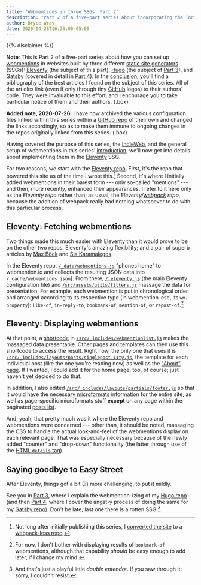 ```yaml
---
title: "Webmentions in three SSGs: Part 2"
description: "Part 2 of a five-part series about incorporating the IndieWeb into three different static site generators (SSGs) — in this case, Eleventy."
author: Bryce Wray
date: 2020-04-28T16:35:00-05:00
---
```


{{% disclaimer %}}

**Note**: This is Part 2 of a five-part series about how you can set up [webmentions](https://indieweb.org/Webmention) in websites built by three different [static site generators](https://staticgen.com) (SSGs): [Eleventy](https://11ty.dev) (the subject of this part), [Hugo](https://gohugo.io) (the subject of [Part 3](/posts/2020/04/webmentions-three-ssgs-3/)), and [Gatsby](https://gatsbyjs.org) (covered in detail in [Part 4](/posts/2020/04/webmentions-three-ssgs-4/)). In the [conclusion](/posts/2020/04/webmentions-three-ssgs-5/), you'll find a bibliography of the best articles I found on the subject of this series. All of the articles link (even if only through tiny [GitHub](https://github.com) logos) to their authors’ code. They were invaluable to this effort, and I encourage you to take particular notice of them and their authors.
{.box}

**Added note, 2020-07-26**: I have now archived the various configuration files linked within this series within a [GitHub repo](https://github.com/brycewray/files-webmentions) of their own and changed the links accordingly, so as to make them immune to ongoing changes in the repos originally linked from this series.
{.box}

Having covered the purpose of this series, the [IndieWeb](https://indieweb.org), and the general setup of webmentions in this series’ [introduction](/posts/2020/04/webmentions-three-ssgs-1/), we'll now get into details about implementing them in the [Eleventy](https://11ty.dev) SSG.

For two reasons, we start with the [Eleventy repo](https://github.com/brycewray/eleventy_bundler). First, it's the repo that powered this site as of the time I wrote this.[^toSolo] Second, it's where I initially added webmentions in their barest form --- only so-called "mentions" --- and then, more recently, enhanced their appearances. I refer to it here only as the *Eleventy repo* rather than, as usual, the *Eleventy/[webpack](https://webpack.js.org) repo*, because the addition of webpack really had nothing whatsoever to do with this particular process.

[^toSolo]: Not long after initially publishing this series, I [converted the site](/posts/2020/05/going-solo-eleventy/) to a [webpack-less repo](https://github.com/brycewray/eleventy_solo).

## Eleventy: Fetching webmentions

Two things made this much easier with Eleventy than it would prove to be on the other two repos: Eleventy's amazing flexibility; and a pair of superb articles by [Max Böck](https://mxb.dev/blog/using-webmentions-on-static-sites/) and [Sia Karamalegos](https://sia.codes/posts/webmentions-eleventy-in-depth/).

In the Eleventy repo, [`/_data/webmentions.js`](https://github.com/brycewray/files-webmentions/blob/master/eleventy_bundler/_data/webmentions.js) "phones home" to webmention.io and collects the resulting JSON data into `/_cache/webmentions.json`]. From there, [`/.eleventy.js`](https://github.com/brycewray/files-webmentions/blob/master/eleventy_bundler/.eleventy.js) (the main Eleventy configuration file) and [`/src/assets/utils/filters.js`](https://github.com/brycewray/files-webmentions/blob/master/eleventy_bundler/src/assets/utils/filters.js) massage the data for presentation. For example, each webmention is put in chronological order and arranged according to its respective type (in webmention-ese, its `wm-property`): `like-of`, `in-reply-to`, `bookmark-of`, `mention-of`, or `repost-of`.[^NoBookmarks]

[^NoBookmarks]: For now, I don't bother with displaying results of `bookmark-of` webmentions, although that capability *should* be easy enough to add later, if I change my mind.

## Eleventy: Displaying webmentions

At that point, a [shortcode](https://11ty.dev/docs/shortcodes) in [`/src/_includes/webmentionlist.js`](https://github.com/brycewray/files-webmentions/blob/master/eleventy_bundler/src/_includes/webmentionlist.js) makes the massaged data presentable. Other pages and templates can then use this shortcode to access the result. Right now, the only one that uses it is [`/src/_includes/layouts/posts/singlepost.11ty.js`](https://github.com/brycewray/files-webmentions/blob/master/eleventy_bundler/src/_includes/layouts/posts/singlepost.11ty.js), the template for each individual post (like the one you're reading now) as well as the ["About" page](/about/). If I wanted, I could add it for the home page, too, of course; just haven't yet decided to do that.

In addition, I also edited [`/src/_includes/layouts/partials/footer.js`](https://github.com/brycewray/files-webmentions/blob/master/eleventy_bundler/src/_includes/layouts/partials/footer.js) so that it would have the necessary [microformats](https://indieweb.org/microformats) information for the entire site, as well as page-specific microformats stuff **except** on any page within the paginated [posts list](/posts/).

And, yeah, that pretty much was it where the Eleventy repo and webmentions were concerned --- other than, it should be noted, massaging the CSS to handle the actual look-and-feel of the webmentions display on each relevant page. That was especially necessary because of the newly added "counter" and "drop-down" functionality (the latter through use of the [HTML `details` tag](https://www.w3schools.com/tags/tag_details.asp)).

## Saying goodbye to Easy Street

After Eleventy, things got a bit (?) more challenging, to put it mildly.

See you in [Part 3](/posts/2020/04/webmentions-three-ssgs-3/), where I explain the webmention-izing of my [Hugo repo](https://github.com/brycewray/hugo-site_css-grid) (and then [Part 4](/posts/2020/04/webmentions-three-ssgs-4/), where I cover the angst-y process of doing the same for my [Gatsby repo](https://github.com/brycewray/gatsby_site_css-grid)). Don't be late; last one there is a rotten SSG.[^DoubleEntendre]

[^DoubleEntendre]: And that's just a playful little *double entendre*. If you saw through it: sorry, I couldn't resist.
